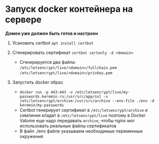 # Запуск docker контейнера на сервере

**Домен уже должен быть готов и настроен**

1. Усановить certbot `apt install certbot`

2. Сгенерировать сертификат `certbot certonly -d <domain>`

   - Сгенерируется два файла:
     `/etc/letsencrypt/live/<domain>/fullchain.pem`
     `/etc/letsencrypt/live/<domain>/privkey.pem`

3. Запустить docker образ
   - `docker run -p 443:443 -v /etc/letsencrypt/live/my-passwords.keremin.ru:/usr/src/app/ssl -v /etc/letsencrypt/archive:/usr/src/archive --env-file ./env -d keremin/my-passwords`
   - Certbot генерирует сертификат в `/etc/letsencrypt/archive` и симлинки кладет в `/etc/letsencrypt/live` поэтому в Docker Valume еще надо передавать `archive`, чтобы nginx мог использовать реальные файлы сертификатов
   - В файл ./env файле указываем необходимые переменные окружения